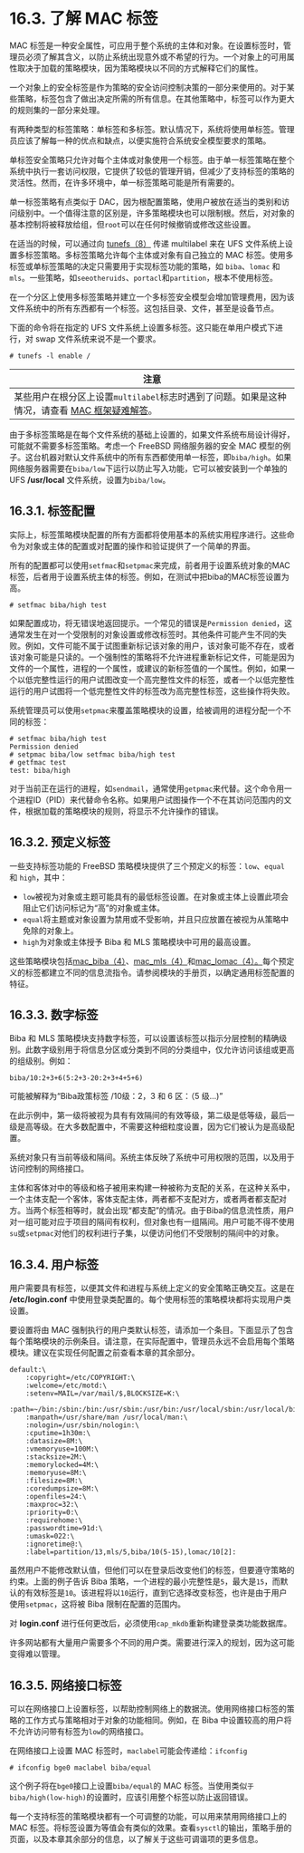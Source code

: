 # 16.3. 了解 MAC 标签

MAC 标签是一种安全属性，可应用于整个系统的主体和对象。在设置标签时，管理员必须了解其含义，以防止系统出现意外或不希望的行为。一个对象上的可用属性取决于加载的策略模块，因为策略模块以不同的方式解释它们的属性。

一个对象上的安全标签是作为策略的安全访问控制决策的一部分来使用的。对于某些策略，标签包含了做出决定所需的所有信息。在其他策略中，标签可以作为更大的规则集的一部分来处理。

有两种类型的标签策略：单标签和多标签。默认情况下，系统将使用单标签。管理员应该了解每一种的优点和缺点，以便实施符合系统安全模型要求的策略。

单标签安全策略只允许对每个主体或对象使用一个标签。由于单一标签策略在整个系统中执行一套访问权限，它提供了较低的管理开销，但减少了支持标签的策略的灵活性。然而，在许多环境中，单一标签策略可能是所有需要的。

单一标签策略有点类似于 DAC，因为根配置策略，使用户被放在适当的类别和访问级别中。一个值得注意的区别是，许多策略模块也可以限制根。然后，对对象的基本控制将被释放给组，但`root`可以在任何时候撤销或修改这些设置。

在适当的时候，可以通过向  [tunefs（8）](https://www.freebsd.org/cgi/man.cgi?query=tunefs&sektion=8&format=html) 传递 multilabel 来在 UFS 文件系统上设置多标签策略。多标签策略允许每个主体或对象有自己独立的 MAC 标签。使用多标签或单标签策略的决定只需要用于实现标签功能的策略，如 `biba`、`lomac` 和` mls`。一些策略，如`seeotheruids`、`portacl`和`partition`，根本不使用标签。

在一个分区上使用多标签策略并建立一个多标签安全模型会增加管理费用，因为该文件系统中的所有东西都有一个标签。这包括目录、文件，甚至是设备节点。

下面的命令将在指定的 UFS 文件系统上设置多标签。这只能在单用户模式下进行，对 swap 文件系统来说不是一个要求。

```
# tunefs -l enable /
```

| 注意                                                         |
| ------------------------------------------------------------ |
| 某些用户在根分区上设置`multilabel`标志时遇到了问题。如果是这种情况，请查看 [MAC 框架疑难解答](https://docs.freebsd.org/en/books/handbook/mac/#mac-troubleshoot)。|

由于多标签策略是在每个文件系统的基础上设置的，如果文件系统布局设计得好，可能就不需要多标签策略。考虑一个 FreeBSD 网络服务器的安全 MAC 模型的例子。这台机器对默认文件系统中的所有东西都使用单一标签，即`biba/high`。如果网络服务器需要在`biba/low`下运行以防止写入功能，它可以被安装到一个单独的UFS **/usr/local** 文件系统，设置为`biba/low`。

## 16.3.1. 标签配置

实际上，标签策略模块配置的所有方面都将使用基本的系统实用程序进行。这些命令为对象或主体的配置或对配置的操作和验证提供了一个简单的界面。

所有的配置都可以使用`setfmac`和`setpmac`来完成，前者用于设置系统对象的MAC标签，后者用于设置系统主体的标签。例如，在测试中把biba的MAC标签设置为高。

```
# setfmac biba/high test
```

如果配置成功，将无错误地返回提示。一个常见的错误是`Permission denied`，这通常发生在对一个受限制的对象设置或修改标签时。其他条件可能产生不同的失败。例如，文件可能不属于试图重新标记该对象的用户，该对象可能不存在，或者该对象可能是只读的。一个强制性的策略将不允许进程重新标记文件，可能是因为文件的一个属性，进程的一个属性，或建议的新标签值的一个属性。例如，如果一个以低完整性运行的用户试图改变一个高完整性文件的标签，或者一个以低完整性运行的用户试图将一个低完整性文件的标签改为高完整性标签，这些操作将失败。

系统管理员可以使用`setpmac`来覆盖策略模块的设置，给被调用的进程分配一个不同的标签：

```
# setfmac biba/high test
Permission denied
# setpmac biba/low setfmac biba/high test
# getfmac test
test: biba/high
```

对于当前正在运行的进程，如`sendmail`，通常使用`getpmac`来代替。这个命令用一个进程ID（PID）来代替命令名称。如果用户试图操作一个不在其访问范围内的文件，根据加载的策略模块的规则，将显示不允许操作的错误。

## 16.3.2. 预定义标签

一些支持标签功能的 FreeBSD 策略模块提供了三个预定义的标签：`low`、`equal` 和 `high`，其中：

- `low`被视为对象或主题可能具有的最低标签设置。在对象或主体上设置此项会阻止它们访问标记为“高”的对象或主体。
- `equal`将主题或对象设置为禁用或不受影响，并且只应放置在被视为从策略中免除的对象上。
- `high`为对象或主体授予 Biba 和 MLS 策略模块中可用的最高设置。

这些策略模块包括[mac_biba（4）](https://www.freebsd.org/cgi/man.cgi?query=mac_biba&sektion=4&format=html)、[mac_mls（4）](https://www.freebsd.org/cgi/man.cgi?query=mac_mls&sektion=4&format=html)和[mac_lomac（4）。](https://www.freebsd.org/cgi/man.cgi?query=mac_lomac&sektion=4&format=html)每个预定义的标签都建立不同的信息流指令。请参阅模块的手册页，以确定通用标签配置的特征。

## 16.3.3. 数字标签

Biba 和 MLS 策略模块支持数字标签，可以设置该标签以指示分层控制的精确级别。此数字级别用于将信息分区或分类到不同的分类组中，仅允许访问该组或更高的组级别。例如：

```
biba/10:2+3+6(5:2+3-20:2+3+4+5+6)
```

可能被解释为“Biba政策标签 /10级：2，3 和 6 区：（5 级...)”

在此示例中，第一级将被视为具有有效隔间的有效等级，第二级是低等级，最后一级是高等级。在大多数配置中，不需要这种细粒度设置，因为它们被认为是高级配置。

系统对象只有当前等级和隔间。系统主体反映了系统中可用权限的范围，以及用于访问控制的网络接口。

主体和客体对中的等级和格子被用来构建一种被称为支配的关系，在这种关系中，一个主体支配一个客体，客体支配主体，两者都不支配对方，或者两者都支配对方。当两个标签相等时，就会出现“都支配”的情况。由于Biba的信息流性质，用户对一组可能对应于项目的隔间有权利，但对象也有一组隔间。用户可能不得不使用`su`或`setpmac`对他们的权利进行子集，以便访问他们不受限制的隔间中的对象。

## 16.3.4. 用户标签

用户需要具有标签，以便其文件和进程与系统上定义的安全策略正确交互。这是在 **/etc/login.conf** 中使用登录类配置的。每个使用标签的策略模块都将实现用户类设置。

要设置将由 MAC 强制执行的用户类默认标签，请添加一个条目。下面显示了包含每个策略模块的示例条目。请注意，在实际配置中，管理员永远不会启用每个策略模块。建议在实现任何配置之前查看本章的其余部分。

```
default:\
	:copyright=/etc/COPYRIGHT:\
	:welcome=/etc/motd:\
	:setenv=MAIL=/var/mail/$,BLOCKSIZE=K:\
	:path=~/bin:/sbin:/bin:/usr/sbin:/usr/bin:/usr/local/sbin:/usr/local/bin:\
	:manpath=/usr/share/man /usr/local/man:\
	:nologin=/usr/sbin/nologin:\
	:cputime=1h30m:\
	:datasize=8M:\
	:vmemoryuse=100M:\
	:stacksize=2M:\
	:memorylocked=4M:\
	:memoryuse=8M:\
	:filesize=8M:\
	:coredumpsize=8M:\
	:openfiles=24:\
	:maxproc=32:\
	:priority=0:\
	:requirehome:\
	:passwordtime=91d:\
	:umask=022:\
	:ignoretime@:\
	:label=partition/13,mls/5,biba/10(5-15),lomac/10[2]:
```

虽然用户不能修改默认值，但他们可以在登录后改变他们的标签，但要遵守策略的约束。上面的例子告诉 Biba 策略，一个进程的最小完整性是`5`，最大是`15`，而默认的有效标签是`10`。该进程将以`10`运行，直到它选择改变标签，也许是由于用户使用`setpmac`，这将被 Biba 限制在配置的范围内。

对 **login.conf** 进行任何更改后，必须使用`cap_mkdb`重新构建登录类功能数据库。

许多网站都有大量用户需要多个不同的用户类。需要进行深入的规划，因为这可能变得难以管理。

## 16.3.5. 网络接口标签

可以在网络接口上设置标签，以帮助控制网络上的数据流。使用网络接口标签的策略的工作方式与策略相对于对象的功能相同。例如，在 Biba 中设置较高的用户将不允许访问带有标签为`low`的网络接口。

在网络接口上设置 MAC 标签时，`maclabel`可能会传递给：`ifconfig`

```
# ifconfig bge0 maclabel biba/equal
```

这个例子将在`bge0`接口上设置`biba/equal`的 MAC 标签。当使用类似`于biba/high(low-high)`的设置时，应该引用整个标签以防止返回错误。

每一个支持标签的策略模块都有一个可调整的功能，可以用来禁用网络接口上的 MAC 标签。将标签设置为等值会有类似的效果。查看`sysctl`的输出，策略手册的页面，以及本章其余部分的信息，以了解关于这些可调谐项的更多信息。
